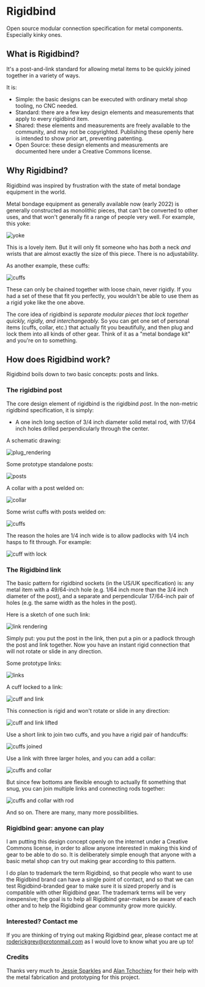# Rigidbind

Open source modular connection specification for metal components. Especially kinky ones.

## What is Rigidbind?

It's a post-and-link standard for allowing metal items to be quickly joined together in a variety
of ways.

It is:

- Simple: the basic designs can be executed with ordinary metal shop tooling, no CNC needed.
- Standard: there are a few key design elements and measurements that apply to every rigidbind item.
- Shared: these elements and measurements are freely available to the community, and may not be
  copyrighted. Publishing these openly here is intended to show prior art, preventing patenting.
- Open Source: these design elements and measurements are documented here under a Creative
  Commons license. 

## Why Rigidbind?

Rigidbind was inspired by frustration with the state of metal bondage equipment in the world.

Metal bondage equipment as generally available now (early 2022) is generally constructed as
monolithic pieces, that can't be converted to other uses, and that won't generally fit a range
of people very well. For example, this yoke:

![yoke](images/yoke.jpg)

This is a lovely item. But it will only fit someone who has _both_ a neck _and_ wrists that are
almost exactly the size of this piece. There is no adjustability.

As another example, these cuffs:

![cuffs](images/cuffs.jfif)

These can only be chained together with loose chain, never rigidly. If you had a set of these
that fit you perfectly, you wouldn't be able to use them as a rigid yoke like the one above.

The core idea of rigidbind is _separate modular pieces that lock together quickly, rigidly,
and interchangeably._ So you can get one set of personal items (cuffs, collar, etc.) that
actually fit you beautifully, and then plug and lock them into all kinds of other gear. Think
of it as a "metal bondage kit" and you're on to something.

## How does Rigidbind work?

Rigidbind boils down to two basic concepts: posts and links.

### The rigidbind post

The core design element of rigidbind is the rigidbind _post_. In the non-metric rigidbind specification,
it is simply:

- A one inch long section of 3/4 inch diameter solid metal rod, with 17/64 inch holes drilled
  perpendicularly through the center.
  
A schematic drawing:

![plug_rendering](images/post.png)

Some prototype standalone posts:

![posts](images/posts_proto.jpg)

A collar with a post welded on:

![collar](images/collar_proto.jpg)

Some wrist cuffs with posts welded on:

![cuffs](images/cuffs_proto.jpg)

The reason the holes are 1/4 inch wide is to allow padlocks with 1/4 inch hasps to fit through.
For example:

![cuff with lock](images/cuff_and_lock.jpg)

### The Rigidbind link

The basic pattern for rigidbind sockets (in the US/UK specification) is: any metal item with a
49/64-inch hole (e.g. 1/64 inch more than the 3/4 inch diameter of the post), and a separate
and perpendicular 17/64-inch pair of holes (e.g. the same width as the holes in the post).

Here is a sketch of one such link:

![link rendering](images/3_hole_drawing.png)

Simply put: you put the post in the link, then put a pin or a padlock through the post and
link together. Now you have an instant rigid connection that will not rotate or slide in any
direction.

Some prototype links:

![links](images/links_proto.jpg)

A cuff locked to a link:

![cuff and link](images/cuff_and_link.jpg)

This connection is rigid and won't rotate or slide in any direction:

![cuff and link lifted](images/cuff_and_link_lifted.jpg)

Use a short link to join two cuffs, and you have a rigid pair of handcuffs:

![cuffs joined](images/cuffs_joined_proto.jpg)

Use a link with three larger holes, and you can add a collar:

![cuffs and collar](images/cuffs_and_collar_proto.jpg)

But since few bottoms are flexible enough to actually fit something that snug, you can join multiple links and connecting rods together:

![cuffs and collar with rod](images/cuffs_and_collar_rod.jpg)

And so on. There are many, many more possibilities.

### Rigidbind gear: anyone can play

I am putting this design concept openly on the internet under a Creative Commons license,
in order to allow anyone interested in making this kind of gear to be able to do so.
It is deliberately simple enough that anyone with a basic metal shop can try out making
gear according to this pattern.

I do plan to trademark the term Rigidbind, so that people who want to use the Rigidbind brand
can have a single point of contact, and so that we can test Rigidbind-branded gear to make sure
it is sized properly and is compatible with other Rigidbind gear. The trademark terms will be
very inexpensive; the goal is to help all Rigidbind gear-makers be aware of each other and to
help the Rigidbind gear community grow more quickly.

### Interested? Contact me

If you are thinking of trying out making Rigidbind gear, please contact me at [roderickgrey@protonmail.com](mailto:roderickgrey@protonmail.com)
as I would love to know what you are up to!

### Credits

Thanks very much to [Jessie Sparkles](https://twitter.com/Jessiesparklesx) and [Alan Tchochiev](https://twitter.com/alantchochiev)
for their help with the metal fabrication and prototyping for this project.